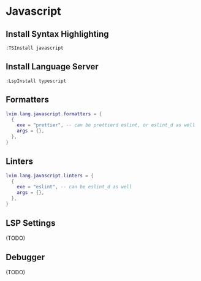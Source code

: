 # Javascript

## Install Syntax Highlighting

```vim
:TSInstall javascript
```

## Install Language Server

```vim
:LspInstall typescript
```

## Formatters

```lua
lvim.lang.javascript.formatters = {
  {
    exe = "prettier", -- can be prettierd eslint, or eslint_d as well
    args = {},
  },
}
```

## Linters

``` lua
lvim.lang.javascript.linters = {
  {
    exe = "eslint", -- can be eslint_d as well
    args = {}, 
  },
}
```

## LSP Settings

(TODO)

## Debugger

(TODO)

